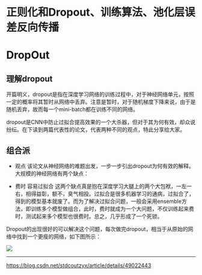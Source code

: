 # 正则化和Dropout、训练算法、池化层误差反向传播

# DropOut

## 理解dropout

开篇明义，dropout是指在深度学习网络的训练过程中，对于神经网络单元，按照一定的概率将其暂时从网络中丢弃。注意是暂时，对于随机梯度下降来说，由于是随机丢弃，故而每一个mini-batch都在训练不同的网络。

dropout是CNN中防止过拟合提高效果的一个大杀器，但对于其为何有效，却众说纷纭。在下读到两篇代表性的论文，代表两种不同的观点，特此分享给大家。

## 组合派

- 观点
  该论文从神经网络的难题出发，一步一步引出dropout为何有效的解释。大规模的神经网络有两个缺点：

- 费时
  容易过拟合
  这两个缺点真是抱在深度学习大腿上的两个大包袱，一左一右，相得益彰，额不，臭气相投。过拟合是很多机器学习的通病，过拟合了，得到的模型基本就废了。而为了解决过拟合问题，一般会采用ensemble方法，即训练多个模型做组合，此时，费时就成为一个大问题，不仅训练起来费时，测试起来多个模型也很费时。总之，几乎形成了一个死锁。

Dropout的出现很好的可以解决这个问题，每次做完dropout，相当于从原始的网络中找到一个更瘦的网络，如下图所示：

![](D:\OneDrive\04_AlgorithmNotes\5-Deep-Learning\Data\dropOut.png)

---

https://blog.csdn.net/stdcoutzyx/article/details/49022443

   



